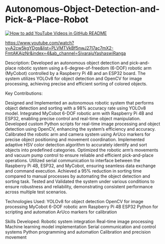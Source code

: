 # Autonomous-Object-Detection-and-Pick-&-Place-Robot

[![How to add YouTube Videos in GitHub README](https://img.youtube.com/vi/A2cw5kgYDgs/0.jpg)](https://www.youtube.com/watch?v=A2cw5kgYDgs)

https://www.youtube.com/watch?v=A2cw5kgYDgs&list=PLVMTVkBf5nwJ27I7ac7mX2-FmtAKAjzNr&index=4&ab_channel=SivarajuYashaswiRanga

Description:
Developed an autonomous object detection and pick-and-place robotic system using a 6-degree-of-freedom (6-DOF) robotic arm (MyCobot) controlled by a Raspberry Pi 4B and an ESP32 board. The system utilizes YOLOv8 for object detection and OpenCV for image processing, achieving precise and efficient sorting of colored objects.

Key Contributions:

Designed and Implemented an autonomous robotic system that performs object detection and sorting with a 98% accuracy rate using YOLOv8 model.
Integrated MyCobot 6-DOF robotic arm with Raspberry Pi 4B and ESP32, enabling precise control and real-time object manipulation.
Developed custom Python scripts for real-time image processing and object detection using OpenCV, enhancing the system’s efficiency and accuracy.
Calibrated the robotic arm and camera system using ArUco markers for precise object positioning and movement coordination.
Implemented adaptive HSV color detection algorithm to accurately identify and sort objects into predefined categories.
Optimized the robotic arm’s movements and vacuum pump control to ensure reliable and efficient pick-and-place operations.
Utilized serial communication to interface between the Raspberry Pi 4B, ESP32, and MyCobot, ensuring seamless data exchange and command execution.
Achieved a 95% reduction in sorting time compared to manual processes by automating the object detection and sorting task.
Tested and Validated the system under various conditions to ensure robustness and reliability, demonstrating consistent performance across multiple test scenarios.


Technologies Used:
YOLOv8 for object detection
OpenCV for image processing
MyCobot 6-DOF robotic arm
Raspberry Pi 4B
ESP32
Python for scripting and automation
ArUco markers for calibration


Skills Developed:
Robotic system integration
Real-time image processing
Machine learning model implementation
Serial communication and control systems
Python programming and automation
Calibration and precision movement
